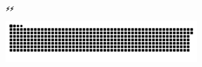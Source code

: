 ### ⚡⚡

<!--
**GabrielMets/GabrielMets** is a ✨ _special_ ✨ repository because its `README.md` (this file) appears on your GitHub profile.

Here are some ideas to get you started:

- 🔭 I’m currently working on ...
- 🌱 I’m currently learning ...
- 👯 I’m looking to collaborate on ...
- 🤔 I’m looking for help with ...
- 💬 Ask me about ...
- 📫 How to reach me: ...
- 😄 Pronouns: ...
- ⚡ Fun fact: ...
-->

<img alt="GitHub Snake" src="https://raw.githubusercontent.com/GabrielMets/GabrielMets/output/github-contribution-grid-snake.svg" />
